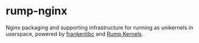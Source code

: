 # rump-nginx

Nginx packaging and supporting infrastructure for running as unikernels in
userspace, powered by [frankenlibc](https://github.com/justincormack/frankenlibc)
and [Rump Kernels](http://rumpkernel.org).
